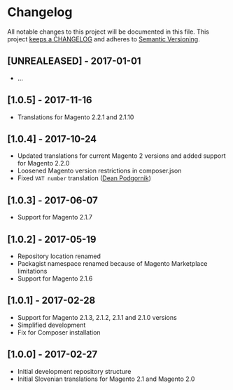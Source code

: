 # Changelog

All notable changes to this project will be documented in this file. This project
[keeps a CHANGELOG](http://keepachangelog.com/) and adheres to
[Semantic Versioning](http://semver.org/).

## [UNREALEASED] - 2017-01-01

* ...

## [1.0.5] - 2017-11-16

* Translations for Magento 2.2.1 and 2.1.10

## [1.0.4] - 2017-10-24

* Updated translations for current Magento 2 versions and added support for
  Magento 2.2.0
* Loosened Magento version restrictions in composer.json
* Fixed `VAT number` translation ([Dean Podgornik](https://github.com/deanpodgornik))

## [1.0.3] - 2017-06-07

* Support for Magento 2.1.7

## [1.0.2] - 2017-05-19

* Repository location renamed
* Packagist namespace renamed because of Magento Marketplace limitations
* Support for Magento 2.1.6

## [1.0.1] - 2017-02-28

* Support for Magento 2.1.3, 2.1.2, 2.1.1 and 2.1.0 versions
* Simplified development
* Fix for Composer installation

## [1.0.0] - 2017-02-27

* Initial development repository structure
* Initial Slovenian translations for Magento 2.1 and Magento 2.0
